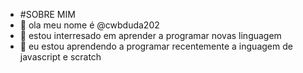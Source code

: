 - #SOBRE MIM
- 👋 ola meu nome é @cwbduda202
- 👀 estou interresado em aprender a programar novas linguagem 
- 🌱 eu estou aprendendo a programar recentemente a inguagem de javascript e  scratch

